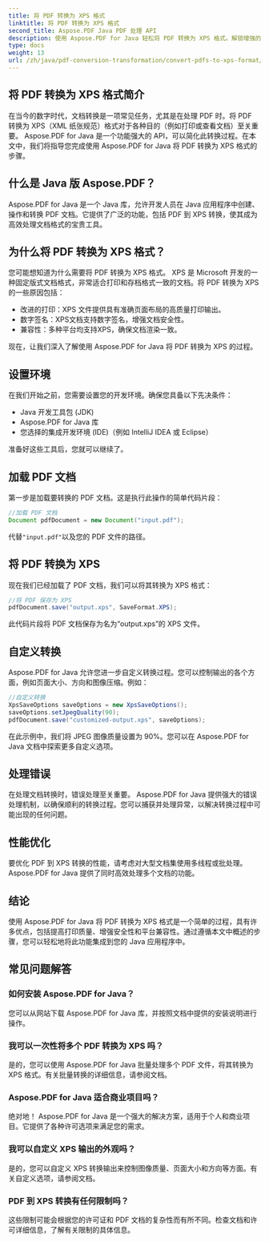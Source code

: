 ```yaml
---
title: 将 PDF 转换为 XPS 格式
linktitle: 将 PDF 转换为 XPS 格式
second_title: Aspose.PDF Java PDF 处理 API
description: 使用 Aspose.PDF for Java 轻松将 PDF 转换为 XPS 格式。解锁增强的打印、安全性和兼容性。
type: docs
weight: 13
url: /zh/java/pdf-conversion-transformation/convert-pdfs-to-xps-format/
---
```


## 将 PDF 转换为 XPS 格式简介

在当今的数字时代，文档转换是一项常见任务，尤其是在处理 PDF 时。将 PDF 转换为 XPS（XML 纸张规范）格式对于各种目的（例如打印或查看文档）至关重要。 Aspose.PDF for Java 是一个功能强大的 API，可以简化此转换过程。在本文中，我们将指导您完成使用 Aspose.PDF for Java 将 PDF 转换为 XPS 格式的步骤。

## 什么是 Java 版 Aspose.PDF？

Aspose.PDF for Java 是一个 Java 库，允许开发人员在 Java 应用程序中创建、操作和转换 PDF 文档。它提供了广泛的功能，包括 PDF 到 XPS 转换，使其成为高效处理文档格式的宝贵工具。

## 为什么将 PDF 转换为 XPS 格式？

您可能想知道为什么需要将 PDF 转换为 XPS 格式。 XPS 是 Microsoft 开发的一种固定版式文档格式，非常适合打印和存档格式一致的文档。将 PDF 转换为 XPS 的一些原因包括：

- 改进的打印：XPS 文件提供具有准确页面布局的高质量打印输出。
- 数字签名：XPS文档支持数字签名，增强文档安全性。
- 兼容性：多种平台均支持XPS，确保文档渲染一致。

现在，让我们深入了解使用 Aspose.PDF for Java 将 PDF 转换为 XPS 的过程。

## 设置环境

在我们开始之前，您需要设置您的开发环境。确保您具备以下先决条件：

- Java 开发工具包 (JDK)
- Aspose.PDF for Java 库
- 您选择的集成开发环境 (IDE)（例如 IntelliJ IDEA 或 Eclipse）

准备好这些工具后，您就可以继续了。

## 加载 PDF 文档

第一步是加载要转换的 PDF 文档。这是执行此操作的简单代码片段：

```java
//加载 PDF 文档
Document pdfDocument = new Document("input.pdf");
```

代替`"input.pdf"`以及您的 PDF 文件的路径。

## 将 PDF 转换为 XPS

现在我们已经加载了 PDF 文档，我们可以将其转换为 XPS 格式：

```java
//将 PDF 保存为 XPS
pdfDocument.save("output.xps", SaveFormat.XPS);
```

此代码片段将 PDF 文档保存为名为“output.xps”的 XPS 文件。

## 自定义转换

Aspose.PDF for Java 允许您进一步自定义转换过程。您可以控制输出的各个方面，例如页面大小、方向和图像压缩。例如：

```java
//自定义转换
XpsSaveOptions saveOptions = new XpsSaveOptions();
saveOptions.setJpegQuality(90);
pdfDocument.save("customized-output.xps", saveOptions);
```

在此示例中，我们将 JPEG 图像质量设置为 90%。您可以在 Aspose.PDF for Java 文档中探索更多自定义选项。

## 处理错误

在处理文档转换时，错误处理至关重要。 Aspose.PDF for Java 提供强大的错误处理机制，以确保顺利的转换过程。您可以捕获并处理异常，以解决转换过程中可能出现的任何问题。

## 性能优化

要优化 PDF 到 XPS 转换的性能，请考虑对大型文档集使用多线程或批处理。 Aspose.PDF for Java 提供了同时高效处理多个文档的功能。

## 结论

使用 Aspose.PDF for Java 将 PDF 转换为 XPS 格式是一个简单的过程，具有许多优点，包括提高打印质量、增强安全性和平台兼容性。通过遵循本文中概述的步骤，您可以轻松地将此功能集成到您的 Java 应用程序中。

## 常见问题解答

### 如何安装 Aspose.PDF for Java？

您可以从网站下载 Aspose.PDF for Java 库，并按照文档中提供的安装说明进行操作。

### 我可以一次性将多个 PDF 转换为 XPS 吗？

是的，您可以使用 Aspose.PDF for Java 批量处理多个 PDF 文件，将其转换为 XPS 格式。有关批量转换的详细信息，请参阅文档。

### Aspose.PDF for Java 适合商业项目吗？

绝对地！ Aspose.PDF for Java 是一个强大的解决方案，适用于个人和商业项目。它提供了各种许可选项来满足您的需求。

### 我可以自定义 XPS 输出的外观吗？

是的，您可以自定义 XPS 转换输出来控制图像质量、页面大小和方向等方面。有关自定义选项，请参阅文档。

### PDF 到 XPS 转换有任何限制吗？

这些限制可能会根据您的许可证和 PDF 文档的复杂性而有所不同。检查文档和许可详细信息，了解有关限制的具体信息。